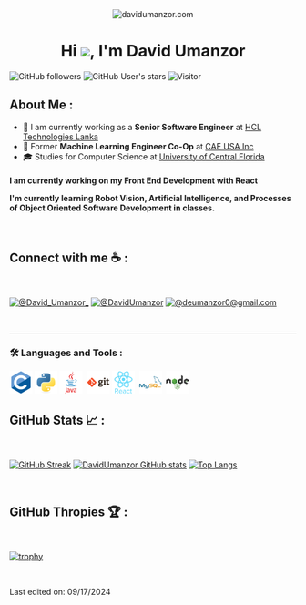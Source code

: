 <!--
**Zarthanix/Zarthanix** is a ✨ _special_ ✨ repository because its `README.md` (this file) appears on your GitHub profile.

Here are some ideas to get you started:

- 🔭 I’m currently working on ...
- 🌱 I’m currently learning ...
- 👯 I’m looking to collaborate on ...
- 🤔 I’m looking for help with ...
- 💬 Ask me about ...
- 📫 How to reach me: ...
- 😄 Pronouns: ...
- ⚡ Fun fact: ...
-->
<div align="center" width="50">
    <img alt="davidumanzor.com" src="./assets/oh hi there.png" width="300"/>
</div>
<h1 align="center">Hi <img src="https://media.giphy.com/media/hvRJCLFzcasrR4ia7z/giphy.gif" width="35">, I'm David Umanzor</h1>

![GitHub followers](https://img.shields.io/github/followers/DavidUmanzor?style=social) ![GitHub User's stars](https://img.shields.io/github/stars/DavidUmanzor?style=social) ![Visitor](https://visitor-badge.laobi.icu/badge?page_id=DavidUmanzor.repoName) <img src="https://komarev.com/ghpvc/?username=Zarthanix&style=flat-square&color=blue" alt=""/>

## About Me :

- 🏢 I am currently working as a **Senior Software Engineer** at [HCL Technologies Lanka](https://hclsrilanka.com/contact-us/)
- 🏢 Former **Machine Learning Engineer Co-Op** at [CAE USA Inc](https://www.cae.com/cae-usa/)
- 🎓 Studies for Computer Science at [University of Central Florida](https://www.ucf.edu)

<div id="intro">
  <h4>
I am currently working on my Front End Development with React

I'm currently learning Robot Vision, Artificial Intelligence, and Processes of Object Oriented Software Development in classes.
  </h4>
</div>

<br>

## Connect with me ☕ :

<br>

[![@David_Umanzor_](https://img.icons8.com/fluency/48/000000/instagram-new.png "@DavidUmanzor")](https://www.instagram.com/David_Umanzor_/) 
[![@DavidUmanzor](https://img.icons8.com/fluency/48/000000/linkedin.png "@DavidUmanzor")](https://www.linkedin.com/in/davidumanzor/) 
[![@deumanzor0@gmail.com](https://img.icons8.com/fluency/48/000000/apple-mail.png "@deumanzor0@gmail.com")](deumanzor0@gmail.com)

<br>

---

### :hammer_and_wrench: Languages and Tools :

<div>
  <img src="https://github.com/devicons/devicon/blob/master/icons/c/c-original.svg" title="C" alt="C" width="40" height="40"\>
  <img src="https://github.com/devicons/devicon/blob/master/icons/python/python-original.svg" title="Python" alt="Python" width="40" height="40"\>
  <img src="https://github.com/devicons/devicon/blob/master/icons/java/java-original-wordmark.svg" title="Java" alt="Java" width="40" height="40"/>&nbsp;
  <img src="https://github.com/devicons/devicon/blob/master/icons/git/git-original-wordmark.svg" title="Git" **alt="Git" width="40" height="40"/>
  <img src="https://github.com/devicons/devicon/blob/master/icons/react/react-original-wordmark.svg" title="React" alt="React" width="40" height="40"/>&nbsp;
  <img src="https://github.com/devicons/devicon/blob/master/icons/mysql/mysql-original-wordmark.svg" title="MySQL"  alt="MySQL" width="40" height="40"/>&nbsp;
  <img src="https://github.com/devicons/devicon/blob/master/icons/nodejs/nodejs-original-wordmark.svg" title="NodeJS" alt="NodeJS" width="40" height="40"/>&nbsp;
</div>

## GitHub Stats 📈 :

<br>

[![GitHub Streak](https://github-readme-streak-stats.herokuapp.com?user=DavidUmanzor&theme=algolia&date_format=M%20j%5B%2C%20Y%5D)](https://git.io/streak-stats) [![DavidUmanzor GitHub stats](https://github-readme-stats.vercel.app/api?username=DavidUmanzor&theme=algolia)](https://github.com/DavidUmanzor/github-readme-stats) [![Top Langs](https://github-readme-stats.vercel.app/api/top-langs/?username=DavidUmanzor&theme=algolia)](https://github.com/DavidUmanzor/github-readme-stats)

<br>
  
<!--
<div>
  <img src="https://github.com/devicons/devicon/blob/master/icons/java/java-original-wordmark.svg" title="Java" alt="Java" width="40" height="40"/>&nbsp;
  <img src="https://github.com/devicons/devicon/blob/master/icons/react/react-original-wordmark.svg" title="React" alt="React" width="40" height="40"/>&nbsp;
  <img src="https://github.com/devicons/devicon/blob/master/icons/spring/spring-original-wordmark.svg" title="Spring" alt="Spring" width="40" height="40"/>&nbsp;
  <img src="https://github.com/devicons/devicon/blob/master/icons/materialui/materialui-original.svg" title="Material UI" alt="Material UI" width="40" height="40"/>&nbsp;
  <img src="https://github.com/devicons/devicon/blob/master/icons/flutter/flutter-original.svg" title="Flutter" alt="Flutter" width="40" height="40"/>&nbsp;
  <img src="https://github.com/devicons/devicon/blob/master/icons/redux/redux-original.svg" title="Redux" alt="Redux " width="40" height="40"/>&nbsp;
  <img src="https://github.com/devicons/devicon/blob/master/icons/css3/css3-plain-wordmark.svg"  title="CSS3" alt="CSS" width="40" height="40"/>&nbsp;
  <img src="https://github.com/devicons/devicon/blob/master/icons/html5/html5-original.svg" title="HTML5" alt="HTML" width="40" height="40"/>&nbsp;
  <img src="https://github.com/devicons/devicon/blob/master/icons/javascript/javascript-original.svg" title="JavaScript" alt="JavaScript" width="40" height="40"/>&nbsp;
  <img src="https://github.com/devicons/devicon/blob/master/icons/firebase/firebase-plain-wordmark.svg" title="Firebase" alt="Firebase" width="40" height="40"/>&nbsp;
  <img src="https://github.com/devicons/devicon/blob/master/icons/gatsby/gatsby-original.svg" title="Gatsby"  alt="Gatsby" width="40" height="40"/>&nbsp;
  <img src="https://github.com/devicons/devicon/blob/master/icons/mysql/mysql-original-wordmark.svg" title="MySQL"  alt="MySQL" width="40" height="40"/>&nbsp;
  <img src="https://github.com/devicons/devicon/blob/master/icons/nodejs/nodejs-original-wordmark.svg" title="NodeJS" alt="NodeJS" width="40" height="40"/>&nbsp;
  <img src="https://github.com/devicons/devicon/blob/master/icons/amazonwebservices/amazonwebservices-plain-wordmark.svg" title="AWS" alt="AWS" width="40" height="40"/>&nbsp;
  <img src="https://github.com/devicons/devicon/blob/master/icons/git/git-original-wordmark.svg" title="Git" **alt="Git" width="40" height="40"/>
</div>
-->

## GitHub Thropies 🏆 :

<br>

[![trophy](https://github-profile-trophy.vercel.app/?username=DavidUmanzor)](https://github.com/DavidUmanzor/github-profile-trophy)

<br>

Last edited on: 09/17/2024
